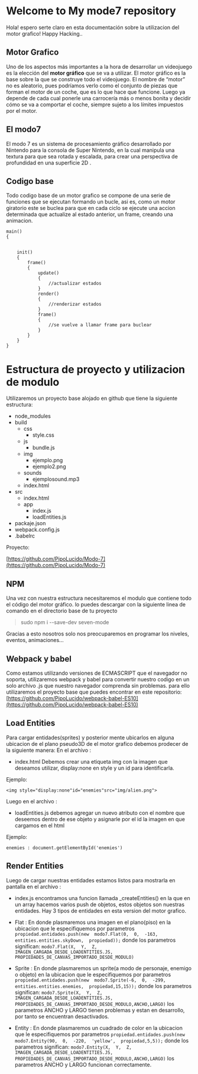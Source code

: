 # Welcome to My mode7 repository
Hola! espero serte claro en esta documentación sobre la utilizacion del motor grafico! Happy Hacking.. 

## Motor Grafico
Uno de los aspectos más importantes a la hora de desarrollar un videojuego es la elección del **motor gráfico** que se va a utilizar. El motor gráfico es la base sobre la que se construye todo el videojuego. El nombre de “motor” no es aleatorio, pues podríamos verlo como el conjunto de piezas que forman el motor de un coche, que es lo que hace que funcione. Luego ya depende de cada cual ponerle una carrocería más o menos bonita y decidir cómo se va a comportar el coche, siempre sujeto a los límites impuestos por el motor.

## El modo7

El modo 7 es un sistema de procesamiento gráfico desarrollado por Nintendo para la consola de Super Nintendo, en la cual manipula una textura para que sea rotada y escalada, para crear una perspectiva de profundidad en una superficie 2D .
## Codigo base

Todo codigo base de un motor grafico se compone de una serie de funciones que se ejecutan formando un bucle, asi es, como un motor giratorio este se buclea para que en cada ciclo se ejecute una accion determinada que actualize al estado anterior, un frame, creando una animacion.

    main()
    {
		
		
		init()
		{
			frame()
			{
				update()
				{
					//actualizar estados
				}
				render()
				{
					//renderizar estados
				}
				frame()
				{
					//se vuelve a llamar frame para buclear
				}
			}	
		}
    }


# Estructura de proyecto y utilizacion de modulo
Utilizaremos un proyecto base alojado en github que tiene la siguiente estructura:
+ node_modules
 + build
	 + css
		 + style.css
	 + js
		 + bundle.js
	 + img
		 + ejemplo.png
		 + ejemplo2.png
	 + sounds
		 + ejemplosound.mp3  
	 + index.html    
+ src
	+ index.html  
	+ app
		+ index.js
		+ loadEntities.js
+ packaje.json
+ webpack.config.js
+ .babelrc

Proyecto:

[https://github.com/PipoLucido/Modo-7](https://github.com/PipoLucido/Modo-7)

## NPM

Una vez con nuestra estructura necesitaremos el modulo que contiene todo el código del motor gráfico.  lo puedes descargar con la siguiente linea de comando en el directorio base de tu proyecto

>sudo npm i --save-dev seven-mode

Gracias a esto nosotros solo nos preocuparemos en programar los niveles, eventos, animaciones...


## Webpack y babel

Como estamos utilizando versiones de ECMASCRIPT que el navegador no soporta, utilizaremos webpack y babel para convertir nuestro codigo en un solo archivo .js que nuestro navegador comprenda sin problemas. para ello utilizaremos el proyecto base que puedes encontrar en este repositorio:
[https://github.com/PipoLucido/webpack-babel-ES10](https://github.com/PipoLucido/webpack-babel-ES10)


## Load Entities

Para cargar entidades(sprites) y posterior mente ubicarlos en alguna ubicacion de el plano pseudo3D de el motor grafico debemos prodecer de la siguiente manera:
En el archivo :
+ index.html 
		Debemos crear una etiqueta img con la imagen que deseamos utilizar, display:none en style y un id para identificarla. 
	
Ejemplo:
		

`<img style="display:none"id="enemies"src="img/alien.png">`

Luego en el archivo :
+ loadEntities.js
debemos agregar un nuevo atributo con el nombre que deseemos dentro de ese objeto y asignarle por el id la imagen en que cargamos en el html

Ejemplo:

`enemies : document.getElementById('enemies')`

## Render Entities

Luego de cargar nuestras entidades estamos listos para mostrarla en pantalla 
en el archivo :
+ index.js
encontramos una funcion llamada _createEntities() en la que en un array hacemos varios push de objetos, estos objetos son nuestras entidades.
Hay 3 tipos de entidades en esta version del motor grafico. 

+ Flat : En donde plasmaremos una imagen en el plano(piso) en la ubicacion que le especifiquemos por parametros
 `propiedad.entidades.push(new  modo7.Flat(0,  0,  -163,  entities.entities.skyDown,  propiedad));`
 donde los parametros significan:
  `modo7.Flat(X,  Y,  Z,  IMAGEN_CARGADA_DESDE_LOADENTITIES.JS,  PROPIEDADES_DE_CANVAS_IMPORTADO_DESDE_MODULO)`

+ Sprite : En donde plasmaremos un sprite(a modo de personaje, enemigo o objeto) en la ubicacion que le especifiquemos por parametros
 `propiedad.entidades.push(new  modo7.Sprite(-6,  0,  -299,  entities.entities.enemies,  propiedad,15,15));`
 donde los parametros significan:
  `modo7.Sprite(X,  Y,  Z,  IMAGEN_CARGADA_DESDE_LOADENTITIES.JS,  PROPIEDADES_DE_CANVAS_IMPORTADO_DESDE_MODULO,ANCHO,LARGO)`
 los parametros ANCHO y LARGO tienen problemas y estan en desarrollo, por tanto se encuentran desactivados.
 
+ Entity : En donde plasmaremos un cuadrado de color en la ubicacion que le especifiquemos por parametros
 `propiedad.entidades.push(new  modo7.Entity(90,  0,  -220,  'yellow',  propiedad,5,5));`
 donde los parametros significan:
  `modo7.Entity(X,  Y,  Z,  IMAGEN_CARGADA_DESDE_LOADENTITIES.JS,  PROPIEDADES_DE_CANVAS_IMPORTADO_DESDE_MODULO,ANCHO,LARGO)`
   los parametros ANCHO y LARGO funcionan correctamente.

